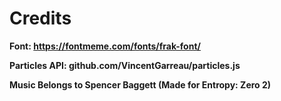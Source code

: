 # Credits
**Font: https://fontmeme.com/fonts/frak-font/**

**Particles API: github.com/VincentGarreau/particles.js**

**Music Belongs to Spencer Baggett (Made for Entropy: Zero 2)**
